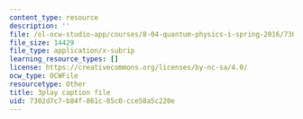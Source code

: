 ```yaml
---
content_type: resource
description: ''
file: /ol-ocw-studio-app/courses/8-04-quantum-physics-i-spring-2016/7302d7c7b84f861c85c0cce58a5c220e_8abBLKEZLaI.srt
file_size: 14429
file_type: application/x-subrip
learning_resource_types: []
license: https://creativecommons.org/licenses/by-nc-sa/4.0/
ocw_type: OCWFile
resourcetype: Other
title: 3play caption file
uid: 7302d7c7-b84f-861c-85c0-cce58a5c220e
---
```

